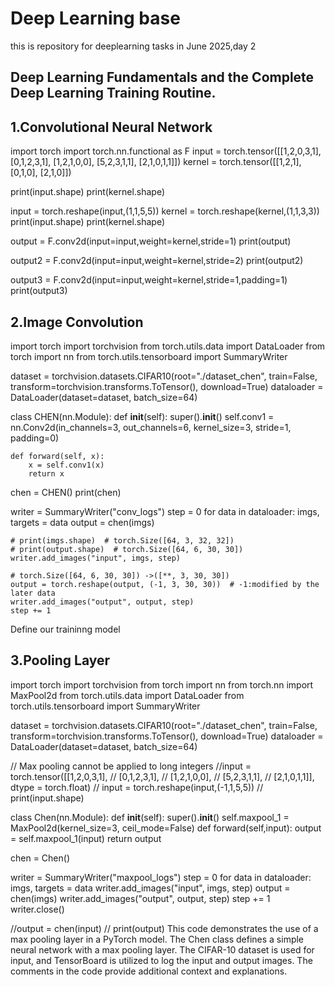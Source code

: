 # Deep Learning base 
this is repository for deeplearning tasks in June 2025,day 2

## Deep Learning Fundamentals and the Complete Deep Learning Training Routine.

## 1.Convolutional Neural Network
import torch
import torch.nn.functional as F
input = torch.tensor([[1,2,0,3,1],
                      [0,1,2,3,1],
                      [1,2,1,0,0],
                      [5,2,3,1,1],
                      [2,1,0,1,1]])
kernel = torch.tensor([[1,2,1],
                       [0,1,0],
                       [2,1,0]])

print(input.shape)
print(kernel.shape)

input = torch.reshape(input,(1,1,5,5))
kernel = torch.reshape(kernel,(1,1,3,3))
print(input.shape)
print(kernel.shape)

output = F.conv2d(input=input,weight=kernel,stride=1)
print(output)

output2 = F.conv2d(input=input,weight=kernel,stride=2)
print(output2)

output3 = F.conv2d(input=input,weight=kernel,stride=1,padding=1)
print(output3)


## 2.Image Convolution
import torch
import torchvision
from torch.utils.data import DataLoader
from torch import nn
from torch.utils.tensorboard import SummaryWriter

dataset = torchvision.datasets.CIFAR10(root="./dataset_chen",
                                       train=False,
                                       transform=torchvision.transforms.ToTensor(),
                                       download=True)
dataloader = DataLoader(dataset=dataset,
                        batch_size=64)


class CHEN(nn.Module):
    def __init__(self):
        super().__init__()
        self.conv1 = nn.Conv2d(in_channels=3,
                               out_channels=6,
                               kernel_size=3,
                               stride=1,
                               padding=0)

    def forward(self, x):
        x = self.conv1(x)
        return x


chen = CHEN()
print(chen)

writer = SummaryWriter("conv_logs")
step = 0
for data in dataloader:
    imgs, targets = data
    output = chen(imgs)

    # print(imgs.shape)  # torch.Size([64, 3, 32, 32])
    # print(output.shape)  # torch.Size([64, 6, 30, 30])
    writer.add_images("input", imgs, step)

    # torch.Size([64, 6, 30, 30]) ->([**, 3, 30, 30])
    output = torch.reshape(output, (-1, 3, 30, 30))  # -1:modified by the later data
    writer.add_images("output", output, step)
    step += 1

Define our traininng model
## 3.Pooling Layer
import torch
import torchvision
from torch import nn
from torch.nn import MaxPool2d
from torch.utils.data import DataLoader
from torch.utils.tensorboard import SummaryWriter

dataset = torchvision.datasets.CIFAR10(root="./dataset_chen",
                                       train=False,
                                       transform=torchvision.transforms.ToTensor(),
                                       download=True)
dataloader = DataLoader(dataset=dataset,
                        batch_size=64)

// Max pooling cannot be applied to long integers
//input = torch.tensor([[1,2,0,3,1],
//                      [0,1,2,3,1],
//                       [1,2,1,0,0],
//                      [5,2,3,1,1],
//                      [2,1,0,1,1]], dtype = torch.float)
// input = torch.reshape(input,(-1,1,5,5))
// print(input.shape)

class Chen(nn.Module):
    def __init__(self):
        super().__init__()
        self.maxpool_1 = MaxPool2d(kernel_size=3,
                                   ceil_mode=False)
    def forward(self,input):
        output = self.maxpool_1(input)
        return output

chen = Chen()

writer = SummaryWriter("maxpool_logs")
step = 0
for data in dataloader:
    imgs, targets = data
    writer.add_images("input", imgs, step)
    output = chen(imgs)
    writer.add_images("output", output, step)
    step += 1
writer.close()

//output = chen(input)
// print(output)
This code demonstrates the use of a max pooling layer in a PyTorch model. The Chen class defines a simple neural network with a max pooling layer. The CIFAR-10 dataset is used for input, and TensorBoard is utilized to log the input and output images. The comments in the code provide additional context and explanations.

